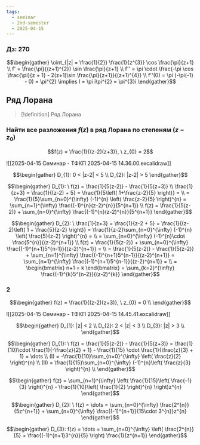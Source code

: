 ```yaml
---
tags:
  - seminar
  - 2nd-semester
  - 2025-04-15
---
```


### Дз: 270

$$\begin{gather}
\oint_{|z| = \frac{1}{2}} \frac{1}{z^{3}} \cos \frac{\pi}{z+1} \\
f' = \frac{\pi}{(z+1)^{2}} \sin \frac{\pi}{z+1} \\
f'' = \pi \cdot \frac{-\pi \cos \frac{\pi}{z + 1} - 2(z+1)\sin \frac{\pi}{z+1}}{(z+1)^{4}} \\
f''(0) = \pi (-\pi(-1) - 0) = \pi^{2} \implies I = \pi i\pi^{2} = \pi^{3}i
\end{gather}$$

## Ряд Лорана

> [!definition] Ряд Лорана
> 

### Найти все разложения $f(z)$ в ряд Лорана по степеням $(z-z_{0})$

$$f(z) = \frac{1}{(z-2)(z+3)}, \ z_{0} = 2$$

![[2025-04-15 Семинар - ТФКП 2025-04-15 14.36.00.excalidraw]]

$$\begin{gather}
D_{1}: 0 < |z-2| < 5 \\
D_{2}: |z-2| > 5
\end{gather}$$

$$\begin{gather}
D_{1}: \ f(z) = \frac{1}{5(z-2)} - \frac{1}{5(z+3)} \\
\frac{1}{z+3} = \frac{1}{(z-2) + 5} = \frac{1}{5\left( 1+\frac{z-2}{5} \right)} = \\
= \frac{1}{5}\sum_{n=0}^{\infty} (-1)^{n} \left( \frac{z-2}{5} \right)^{n} = \sum_{n=1}^{\infty} \frac{(-1)^{n}(z-2)^{n}}{5^{n+1}} \\
f(z) = \frac{1}{5(z-2)} + \sum_{n=0}^{\infty} \frac{(-1)^{n}(z-2)^{n}}{5^{n+1}}
\end{gather}$$

$$\begin{gather}
D_{2}: \ \frac{1}{z+3} = \frac{1}{z-2 + 5} = \frac{1}{(z-2)\left( 1 + \frac{5}{z-2} \right)} = \frac{1}{z-2}\sum_{n=0}^{\infty} (-1)^{n} \left( \frac{5}{z-2} \right)^{n} = \\
= \sum_{n=0}^{\infty} (-1)^{n}\cdot \frac{5^{n}}{(z-2)^{n+1}} \\
f(z) = \frac{1}{5(z-2)} + \sum_{n=0}^{\infty} \frac{(-1)^{n+1}5^{n-1}}{(z-2)^{n+1}} = \\
= \frac{1}{5(z-2)} - \frac{1}{5(z-2)} + \sum_{n=1}^{\infty} \frac{(-1)^{n+1}5^{n-1}}{(z-2)^{n+1}} = \sum_{n=1}^{\infty} \frac{(-1)^{n+1}5^{n-1}}{(z-2)^{n+1}} = \\
= \begin{bmatrix}
n+1 = k
\end{bmatrix} = \sum_{k=2}^{\infty} \frac{(-1)^{k}5^{n-2}}{(z-2)^{k}}
\end{gather}$$

### 2

$$\begin{gather}
f(z) = \frac{1}{(z-2)(z+3)}, \ z_{0} = 0 \\
\end{gather}$$

![[2025-04-15 Семинар - ТФКП 2025-04-15 14.45.41.excalidraw]]

$$\begin{gather}
D_{1}: |z| < 2 \\
D_{2}: 2 < |z| < 3 \\
D_{3}: |z| > 3 \\
\end{gather}$$

$$\begin{gather}
D_{1}: \ f(z) = \frac{1}{5(z-2)} - \frac{1}{5(z+3)} = \frac{1}{10}\cdot \frac{1}{-\frac{z}{2} + 1} - \frac{1}{15} \cdot \frac{1}{\frac{z}{3} + 1} = \dots \\
(I) = -\frac{1}{10}\sum_{n=0}^{\infty} \left( \frac{z}{2} \right)^{n} \\
(II) = \frac{1}{15}\sum_{n=0}^{\infty} (-1)^{n}\left( \frac{z}{3} \right)^{n} \\
\end{gather}$$

$$\begin{gather}
f(z) = \sum_{n=1}^{\infty} \left( \frac{1}{15}\left( \frac{-1}{3} \right)^{n} - \frac{1}{10}\left( \frac{1}{2} \right)^{n} \right)z^{n}
\end{gather}$$

$$\begin{gather}
D_{2}: \ f(z) = \dots = \sum_{n=0}^{\infty} \frac{2^{n}}{5z^{n+1}} + \sum_{n=0}^{\infty} \frac{(-1)^{n+1}}{15\cdot 3^{n}}z^{n}
\end{gather}$$

$$\begin{gather}
D_{3}: f(z) = \dots = \sum_{n=0}^{\infty} \left( \frac{2^{n}}{5} + \frac{(-1)^{n+1}3^{n}}{5} \right) \frac{1}{z^{n+1}}
\end{gather}$$
